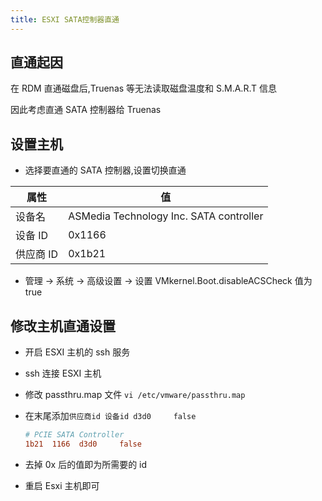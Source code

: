 ```yaml
---
title: ESXI SATA控制器直通
---
```


## 直通起因

在 RDM 直通磁盘后,Truenas 等无法读取磁盘温度和 S.M.A.R.T 信息

因此考虑直通 SATA 控制器给 Truenas

## 设置主机

- 选择要直通的 SATA 控制器,设置切换直通

| 属性      | 值                                      |
| --------- | --------------------------------------- |
| 设备名    | ASMedia Technology Inc. SATA controller |
| 设备 ID   | 0x1166                                  |
| 供应商 ID | 0x1b21                                  |

- 管理 -> 系统 -> 高级设置 -> 设置 VMkernel.Boot.disableACSCheck 值为 true

## 修改主机直通设置

- 开启 ESXI 主机的 ssh 服务
- ssh 连接 ESXI 主机
- 修改 passthru.map 文件 `vi /etc/vmware/passthru.map`
- 在末尾添加`供应商id 设备id d3d0     false`
  ```ini
  # PCIE SATA Controller
  1b21  1166  d3d0     false
  ```
- 去掉 0x 后的值即为所需要的 id

- 重启 Esxi 主机即可
